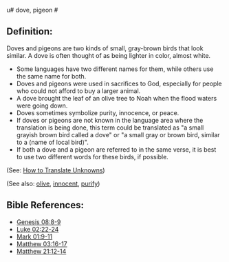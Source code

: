 u# dove, pigeon #

## Definition: ##

Doves and pigeons are two kinds of small, gray-brown birds that look similar. A dove is often thought of as being lighter in color, almost white.

* Some languages have two different names for them, while others use the same name for both.
* Doves and pigeons were used in sacrifices to God, especially for people who could not afford to buy a larger animal.
* A dove brought the leaf of an olive tree to Noah when the flood waters were going down.
* Doves sometimes symbolize purity, innocence, or peace.
* If doves or pigeons are not known in the language area where the translation is being done, this term could be translated as "a small grayish brown bird called a dove" or "a small gray or brown bird, similar to a (name of local bird)".
* If both a dove and a pigeon are referred to in the same verse, it is best to use two different words for these birds, if possible.

(See: [How to Translate Unknowns](https://git.door43.org/Door43/en-ta-translate-vol1/src/master/content/translate_unknown.md))

(See also: [olive](../other/olive.md), [innocent](../kt/innocent.md), [purify](../kt/purify.md))

## Bible References: ##

* [Genesis 08:8-9](https://door43.org/en/bible/notes/gen/08/08)
* [Luke 02:22-24](https://door43.org/en/bible/notes/luk/02/22)
* [Mark 01:9-11](https://door43.org/en/bible/notes/mrk/01/09)
* [Matthew 03:16-17](https://door43.org/en/bible/notes/mat/03/16)
* [Matthew 21:12-14](https://door43.org/en/bible/notes/mat/21/12)

